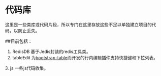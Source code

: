# 代码库
这里是一些类库或代码片段，所以专门在这里存放这些不足以单独建立项目的代码，以防止丢失。

##目前包括：
1. RedisDB 基于Jedis封装的redis工具类。
2. tableEdit 为[bootstrap-table][1]而开发的行内编辑插件支持快捷键和下拉列表。


  [1]: http://bootstrap-table.wenzhixin.net.cn/
3. js 一些js代码收集。